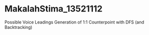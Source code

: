 # MakalahStima_13521112
Possible Voice Leadings Generation of 1:1 Counterpoint with DFS (and Backtracking)
